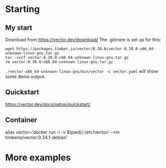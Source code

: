 # Starting
## My start
Download from https://vector.dev/download/  The .gitinore is set up for this:

```
wget https://packages.timber.io/vector/0.38.0/vector-0.38.0-x86_64-unknown-linux-gnu.tar.gz
tar -xvzf vector-0.38.0-x86_64-unknown-linux-gnu.tar.gz
rm vector-0.38.0-x86_64-unknown-linux-gnu.tar.gz
```

```./vector-x86_64-unknown-linux-gnu/bin/vector -c vector.yaml``` will show some demo output.

## Quickstart
https://vector.dev/docs/setup/quickstart/

## Container
alias vector='docker run -i -v $(pwd)/:/etc/vector/ --rm timberio/vector:0.34.1-debian'

# More examples
